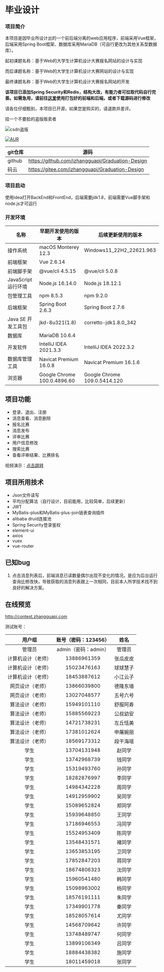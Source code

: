 # 毕业设计

### 项目简介

本项目是因毕业所设计出的一个前后端分离的web应用程序，前端采用Vue框架，后端采用Spring Boot框架、数据库采用MariaDB（可自行更改为其他关系型数据库）。

起初课题名称：基于Web的大学生计算机设计大赛报名网站的设计与实现

而后课题名称：基于Web的大学生计算机设计大赛网站的设计与实现

最终课题名称：基于Web的大学生计算机设计大赛报名网站的开发

**该项目已添加Spring Security和Redis，结构大改，有能力者可拉取代码自行完善。如需急用，请前往[这里](https://github.com/izhangguapi/Graduation-Design/releases)使用打包好的前端和后端，或者下载源码进行修改**

请各位仔细甄别，本项目已开源，如果您是购买的，请退款并差评。

挂一个不要脸的盗版贩卖者

![csdn盗版](https://storage.zhangguapi.com/picture/GitHub/csdn.png)

[![AUR](https://img.shields.io/badge/license-GPL-blue.svg)](https://github.com/zhangguapipi/Graduation_Design/blob/main/LICENSE)

|  git仓库 |  源码  |
|---|---|
|  github |  https://github.com/izhangguapi/Graduation-Design  |
|  码云  | https://gitee.com/izhangguapi/Graduation-Design |

### 项目启动
使用idea打开BackEnd和FrontEnd，后端需要jdk1.8，前端需要Vue脚手架和node.js才可运行

### 开发环境
| 名称               | 早期开发使用的版本          | 后续更新使用的版本           |
| ------------------ | --------------------------- | ---------------------------- |
| 操作系统           | macOS Monterey 12.3         | Windows11_22H2_22621.963     |
| 前端框架           | Vue 2.6.14                  |                              |
| 前端脚手架         | @vue/cli 4.5.15             | @vue/cli 5.0.8               |
| JavaScript运行环境 | Node.js 16.14.0             | Node.js 18.12.1              |
| 包管理工具         | npm 8.5.3                   | npm 9.2.0                    |
| 后端框架           | Spring Boot 2.6.3           | Spring Boot 2.7.6            |
| Java SE 开发工具包 | jkd-8u321(1.8)              | corretto-jdk1.8.0_342        |
| 数据库             | MariaDB 10.6.4              |                              |
| 开发软件           | IntelliJ IDEA 2021.3.3      | IntelliJ IDEA 2022.3.2       |
| 数据库管理工具     | Navicat Premium 16.0.8      | Navicat Premium 16.1.6       |
| 浏览器             | Google Chrome 100.0.4896.60 | Google Chrome 109.0.5414.120 |

## 项目功能

* 登录、退出、注册
* 消息查看、消息删除
* 报名比赛
* 消息发布
* 评审比赛
* 用户信息修改
* 搜索比赛
* 查看评审结果、比赛排名

视频演示：[点击跳转](https://github.com/izhangguapi/Graduation-Design/blob/720c10bf940b0add57c83faa70d5ca8bfa8694e4/%E6%96%87%E6%A1%A3/%E8%AE%A1%E7%AE%97%E6%9C%BA%E7%A7%91%E5%AD%A6%E4%B8%8E%E6%8A%80%E6%9C%AF%EF%BC%88%E4%B8%93%E5%8D%87%E6%9C%AC%EF%BC%892002-204304064-%E5%BC%A0%E6%81%A3%E8%B1%AA/10.%E7%B3%BB%E7%BB%9F%E6%BC%94%E7%A4%BA%E8%A7%86%E9%A2%91-204304064-%E5%BC%A0%E6%81%A3%E8%B1%AA.mp4)

## 项目所用技术

* Json文件读写
* 平均分配算法（自行设计，目前能用，比较简单，后续更新）
* JWT
* MyBatis-plus和MyBatis-plus-join链表查询插件
* alibaba druid连接池
* Spring Security登录鉴权
* element-ui
* axios
* vuex
* vue-router

## 已知bug

1. 点击消息列表后，前端消息已读数量偶尔出现不变化的情况。是应为后台运行查询比修改快，导致获取的消息列表跟上一次相同，目前本人所学技术找不到良好的解决方案。


## 在线预览

http://contest.zhangguapi.com

测试账号：

|       用户组       | 账号（密码：123456） |   姓名   |
| :----------------: | :------------------: | :------: |
|       管理员       | admin（密码：admin） |  管理员  |
| 计算机设计（老师） |     13886961359      | 张瓜皮皮 |
| 计算机设计（老师） |     15023476163      | 球球慧子 |
| 计算机设计（老师） |     18453887612      | 小江云子 |
|  网页设计（老师）  |     13866039800      | 德隆东墙 |
|  网页设计（老师）  |     13027048577      | 五号六号 |
|  算法设计（老师）  |     15949101110      | 舒服阿寿 |
|  算法设计（老师）  |     15885569223      | 公叔幼安 |
|  算法设计（老师）  |     14721738231      | 左丘恬美 |
|  算法设计（老师）  |     17381012624      | 申屠婉丽 |
|  算法设计（老师）  |     18569173312      | 段干海瑶 |
|        学生        |     13704131948      |  赵同学  |
|        学生        |     13742968739      |  钱同学  |
|        学生        |     15319493760      |  孙同学  |
|        学生        |     18282876997      |  李同学  |
|        学生        |     14984342228      |  周同学  |
|        学生        |     14912959902      |  吴同学  |
|        学生        |     15089652824      |  郑同学  |
|        学生        |     15939648850      |  王同学  |
|        学生        |     17186946553      |  冯同学  |
|        学生        |     15524953409      |  陈同学  |
|        学生        |     13548431571      |  褚同学  |
|        学生        |     13653853195      |  卫同学  |
|        学生        |     17852847203      |  蒋同学  |
|        学生        |     18674806323      |  沈同学  |
|        学生        |     15960541480      |  韩同学  |
|        学生        |     15098963002      |  杨同学  |
|        学生        |     18576191111      |  朱同学  |
|        学生        |     17349901778      |  秦同学  |
|        学生        |     18528057614      |  尤同学  |
|        学生        |     14568709642      |  许同学  |
|        学生        |     13748489747      |  何同学  |
|        学生        |     13899106349      |  吕同学  |
|        学生        |     18884438382      |  施同学  |
|        学生        |     18011459018      |  张同学  |
